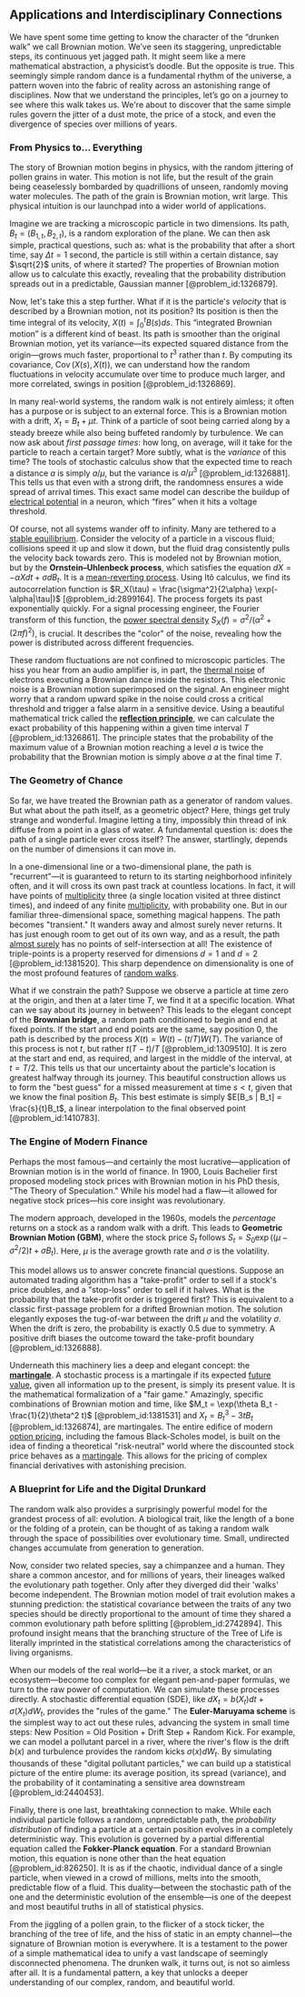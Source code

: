 ## Applications and Interdisciplinary Connections

We have spent some time getting to know the character of the “drunken walk” we call Brownian motion. We’ve seen its staggering, unpredictable steps, its continuous yet jagged path. It might seem like a mere mathematical abstraction, a physicist’s doodle. But the opposite is true. This seemingly simple random dance is a fundamental rhythm of the universe, a pattern woven into the fabric of reality across an astonishing range of disciplines. Now that we understand the principles, let’s go on a journey to see where this walk takes us. We're about to discover that the same simple rules govern the jitter of a dust mote, the price of a stock, and even the divergence of species over millions of years.

### From Physics to... Everything

The story of Brownian motion begins in physics, with the random jittering of pollen grains in water. This motion is not life, but the result of the grain being ceaselessly bombarded by quadrillions of unseen, randomly moving water molecules. The path of the grain is Brownian motion, writ large. This physical intuition is our launchpad into a wider world of applications.

Imagine we are tracking a microscopic particle in two dimensions. Its path, $B_t = (B_{1,t}, B_{2,t})$, is a random exploration of the plane. We can then ask simple, practical questions, such as: what is the probability that after a short time, say $\Delta t = 1$ second, the particle is still within a certain distance, say $\sqrt{2}$ units, of where it started? The properties of Brownian motion allow us to calculate this exactly, revealing that the probability distribution spreads out in a predictable, Gaussian manner [@problem_id:1326879].

Now, let's take this a step further. What if it is the particle's *velocity* that is described by a Brownian motion, not its position? Its position is then the time integral of its velocity, $X(t) = \int_0^t B(s) ds$. This “integrated Brownian motion” is a different kind of beast. Its path is smoother than the original Brownian motion, yet its variance—its expected squared distance from the origin—grows much faster, proportional to $t^3$ rather than $t$. By computing its covariance, $\operatorname{Cov}(X(s), X(t))$, we can understand how the random fluctuations in velocity accumulate over time to produce much larger, and more correlated, swings in position [@problem_id:1326869].

In many real-world systems, the random walk is not entirely aimless; it often has a purpose or is subject to an external force. This is a Brownian motion with a drift, $X_t = B_t + \mu t$. Think of a particle of soot being carried along by a steady breeze while also being buffeted randomly by turbulence. We can now ask about *first passage times*: how long, on average, will it take for the particle to reach a certain target? More subtly, what is the *variance* of this time? The tools of stochastic calculus show that the expected time to reach a distance $a$ is simply $a/\mu$, but the variance is $a/\mu^3$ [@problem_id:1326881]. This tells us that even with a strong drift, the randomness ensures a wide spread of arrival times. This exact same model can describe the buildup of [electrical potential](@article_id:271663) in a neuron, which “fires” when it hits a voltage threshold.

Of course, not all systems wander off to infinity. Many are tethered to a [stable equilibrium](@article_id:268985). Consider the velocity of a particle in a viscous fluid; collisions speed it up and slow it down, but the fluid drag consistently pulls the velocity back towards zero. This is modeled not by Brownian motion, but by the **Ornstein–Uhlenbeck process**, which satisfies the equation $dX = -\alpha X dt + \sigma dB_t$. It is a [mean-reverting process](@article_id:274444). Using Itô calculus, we find its autocorrelation function is $R_X(\tau) = \frac{\sigma^2}{2\alpha} \exp(-\alpha|\tau|)$ [@problem_id:2899164]. The process forgets its past exponentially quickly. For a signal processing engineer, the Fourier transform of this function, the [power spectral density](@article_id:140508) $S_X(f) = \sigma^2 / (\alpha^2 + (2\pi f)^2)$, is crucial. It describes the "color" of the noise, revealing how the power is distributed across different frequencies.

These random fluctuations are not confined to microscopic particles. The hiss you hear from an audio amplifier is, in part, the [thermal noise](@article_id:138699) of electrons executing a Brownian dance inside the resistors. This electronic noise is a Brownian motion superimposed on the signal. An engineer might worry that a random upward spike in the noise could cross a critical threshold and trigger a false alarm in a sensitive device. Using a beautiful mathematical trick called the **[reflection principle](@article_id:148010)**, we can calculate the exact probability of this happening within a given time interval $T$ [@problem_id:1326861]. The principle states that the probability of the maximum value of a Brownian motion reaching a level $a$ is twice the probability that the Brownian motion is simply above $a$ at the final time $T$.

### The Geometry of Chance

So far, we have treated the Brownian path as a generator of random values. But what about the path itself, as a geometric object? Here, things get truly strange and wonderful. Imagine letting a tiny, impossibly thin thread of ink diffuse from a point in a glass of water. A fundamental question is: does the path of a single particle ever cross itself? The answer, startlingly, depends on the number of dimensions it can move in.

In a one-dimensional line or a two-dimensional plane, the path is "recurrent"—it is guaranteed to return to its starting neighborhood infinitely often, and it will cross its own past track at countless locations. In fact, it will have points of [multiplicity](@article_id:135972) three (a single location visited at three distinct times), and indeed of any finite [multiplicity](@article_id:135972), with probability one. But in our familiar three-dimensional space, something magical happens. The path becomes "transient." It wanders away and almost surely never returns. It has just enough room to get out of its own way, and as a result, the path [almost surely](@article_id:262024) has no points of self-intersection at all! The existence of triple-points is a property reserved for dimensions $d=1$ and $d=2$ [@problem_id:1381520]. This sharp dependence on dimensionality is one of the most profound features of [random walks](@article_id:159141).

What if we constrain the path? Suppose we observe a particle at time zero at the origin, and then at a later time $T$, we find it at a specific location. What can we say about its journey in between? This leads to the elegant concept of the **Brownian bridge**, a random path conditioned to begin and end at fixed points. If the start and end points are the same, say position 0, the path is described by the process $X(t) = W(t) - (t/T)W(T)$. The variance of this process is not $t$, but rather $t(T-t)/T$ [@problem_id:1309510]. It is zero at the start and end, as required, and largest in the middle of the interval, at $t=T/2$. This tells us that our uncertainty about the particle's location is greatest halfway through its journey. This beautiful construction allows us to form the "best guess" for a missed measurement at time $s \lt t$, given that we know the final position $B_t$. This best estimate is simply $E[B_s | B_t] = \frac{s}{t}B_t$, a linear interpolation to the final observed point [@problem_id:1410783].

### The Engine of Modern Finance

Perhaps the most famous—and certainly the most lucrative—application of Brownian motion is in the world of finance. In 1900, Louis Bachelier first proposed modeling stock prices with Brownian motion in his PhD thesis, "The Theory of Speculation." While his model had a flaw—it allowed for negative stock prices—his core insight was revolutionary.

The modern approach, developed in the 1960s, models the *percentage* returns on a stock as a random walk with a drift. This leads to **Geometric Brownian Motion (GBM)**, where the stock price $S_t$ follows $S_t = S_0 \exp((\mu - \sigma^2/2)t + \sigma B_t)$. Here, $\mu$ is the average growth rate and $\sigma$ is the volatility.

This model allows us to answer concrete financial questions. Suppose an automated trading algorithm has a "take-profit" order to sell if a stock's price doubles, and a "stop-loss" order to sell if it halves. What is the probability that the take-profit order is triggered first? This is equivalent to a classic first-passage problem for a drifted Brownian motion. The solution elegantly exposes the tug-of-war between the drift $\mu$ and the volatility $\sigma$. When the drift is zero, the probability is exactly $0.5$ due to symmetry. A positive drift biases the outcome toward the take-profit boundary [@problem_id:1326888].

Underneath this machinery lies a deep and elegant concept: the **[martingale](@article_id:145542)**. A stochastic process is a martingale if its expected [future value](@article_id:140524), given all information up to the present, is simply its present value. It is the mathematical formalization of a "fair game." Amazingly, specific combinations of Brownian motion and time, like $M_t = \exp(\theta B_t - \frac{1}{2}\theta^2 t)$ [@problem_id:1381531] and $X_t = B_t^3 - 3tB_t$ [@problem_id:1326874], are martingales. The entire edifice of modern [option pricing](@article_id:139486), including the famous Black-Scholes model, is built on the idea of finding a theoretical "risk-neutral" world where the discounted stock price behaves as a [martingale](@article_id:145542). This allows for the pricing of complex financial derivatives with astonishing precision.

### A Blueprint for Life and the Digital Drunkard

The random walk also provides a surprisingly powerful model for the grandest process of all: evolution. A biological trait, like the length of a bone or the folding of a protein, can be thought of as taking a random walk through the space of possibilities over evolutionary time. Small, undirected changes accumulate from generation to generation.

Now, consider two related species, say a chimpanzee and a human. They share a common ancestor, and for millions of years, their lineages walked the evolutionary path together. Only after they diverged did their 'walks' become independent. The Brownian motion model of trait evolution makes a stunning prediction: the statistical covariance between the traits of any two species should be directly proportional to the amount of time they shared a common evolutionary path before splitting [@problem_id:2742894]. This profound insight means that the branching structure of the Tree of Life is literally imprinted in the statistical correlations among the characteristics of living organisms.

When our models of the real world—be it a river, a stock market, or an ecosystem—become too complex for elegant pen-and-paper formulas, we turn to the raw power of computation. We can simulate these processes directly. A stochastic differential equation (SDE), like $dX_t = b(X_t)dt + \sigma(X_t)dW_t$, provides the "rules of the game." The **Euler-Maruyama scheme** is the simplest way to act out these rules, advancing the system in small time steps: New Position = Old Position + Drift Step + Random Kick. For example, we can model a pollutant parcel in a river, where the river's flow is the drift $b(x)$ and turbulence provides the random kicks $\sigma(x) dW_t$. By simulating thousands of these "digital pollutant particles," we can build up a statistical picture of the entire plume: its average position, its spread (variance), and the probability of it contaminating a sensitive area downstream [@problem_id:2440453].

Finally, there is one last, breathtaking connection to make. While each individual particle follows a random, unpredictable path, the *probability distribution* of finding a particle at a certain position evolves in a completely deterministic way. This evolution is governed by a partial differential equation called the **Fokker-Planck equation**. For a standard Brownian motion, this equation is none other than the heat equation [@problem_id:826250]. It is as if the chaotic, individual dance of a single particle, when viewed in a crowd of millions, melts into the smooth, predictable flow of a fluid. This duality—between the stochastic path of the one and the deterministic evolution of the ensemble—is one of the deepest and most beautiful truths in all of statistical physics.

From the jiggling of a pollen grain, to the flicker of a stock ticker, the branching of the tree of life, and the hiss of static in an empty channel—the signature of Brownian motion is everywhere. It is a testament to the power of a simple mathematical idea to unify a vast landscape of seemingly disconnected phenomena. The drunken walk, it turns out, is not so aimless after all. It is a fundamental pattern, a key that unlocks a deeper understanding of our complex, random, and beautiful world.